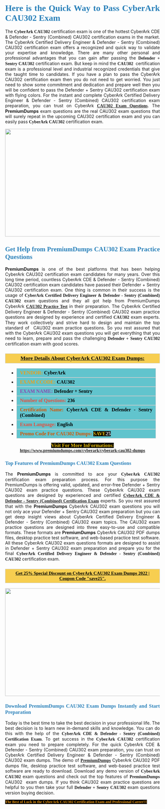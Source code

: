 <h1 style="text-align: justify;"><span style="color:#2980b9;"><span style="font-family:Georgia,serif;"><strong>Here is the Quick Way to Pass CyberArk CAU302 Exam</strong></span></span></h1>

<p style="text-align: justify;">The <span style="font-family:Georgia,serif;"><strong>CyberArk CAU302</strong></span> certification exam is one of the hottest CyberArk CDE & Defender - Sentry (Combined) CAU302 certification exams in the market. The CyberArk Certified Delivery Engineer & Defender - Sentry (Combined) CAU302 certification exam offers a recognized and quick way to validate your expertise and knowledge. There are many other personal and professional advantages that you can gain after passing the <span style="font-family:Georgia,serif;"><strong>Defender + Sentry CAU302</strong></span> certification exam. But keep in mind the <span style="font-family:Georgia,serif;"><strong>CAU302 </strong></span> certification exam is a professional level and industrial recognized credentials that give the taught time to candidates. If you have a plan to pass the CyberArk CAU302 certification exam then you do not need to get worried. You just need to show some commitment and dedication and prepare well then you will be confident to pass the Defender + Sentry CAU302 certification exam with flying colors. For the instant and complete CyberArk Certified Delivery Engineer & Defender - Sentry (Combined) CAU302 certification exam preparation, you can trust on CyberArk <span style="font-family:Georgia,serif;"><strong><a href="https://www.premiumdumps.com/cyberark/cyberark-cau302-dumps">CAU302 Exam Questions</a></strong></span>. The <strong>PremiumDumps</strong> exam questions are the real CAU302 exam questions that will surely repeat in the upcoming CAU302 certification exam and you can easily pass <span style="font-family:Georgia,serif;"><strong>CyberArk CAU302</strong></span> certification exam.</p>

<p style="text-align: center;"><a href="https://www.premiumdumps.com/cyberark/cyberark-cau302-dumps"><img alt="" src="https://i.imgur.com/VJaqCPg.jpeg" style="width: 700px; height: 350px;" /></a></p>

<h2 style="text-align: justify;"><span style="color:#2980b9;"><span style="font-family:Georgia,serif;"><strong>Get Help from PremiumDumps CAU302 Exam Practice Questions</strong> </span></span></h2>

<p style="text-align: justify;"><span style="font-size:14px;"><strong>PremiumDumps</strong></span> is one of the best platforms that has been helping CyberArk CAU302 certification exam candidates for many years. Over this long time period, countless CyberArk CDE & Defender - Sentry (Combined) CAU302 certification exam candidates have passed their Defender + Sentry CAU302 certification exam. One thing is common in their success is the usage of<span style="font-family:Georgia,serif;"><strong> CyberArk Certified Delivery Engineer & Defender - Sentry (Combined) CAU302 </strong></span>exam questions and they all got help from PremiumDumps CyberArk <a href="https://www.premiumdumps.com/cyberark/cyberark-cau302-dumps"><span style="font-family:Georgia,serif;"><strong>CAU302 Practice Test</strong></span></a> in their preparation. The CyberArk Certified Delivery Engineer & Defender - Sentry (Combined) CAU302 exam practice questions are designed by experience and certified <span style="font-family:Georgia,serif;"><strong> CAU302</strong></span> exam experts. They work collectively and strive hard to design and maintain the top standard of  CAU302<strong> </strong>exam practice questions. So you rest assured that with the CyberArk CAU302 exam questions you will get everything that you need to learn, prepare and pass the challenging<span style="font-family:Georgia,serif;"><strong> Defender + Sentry CAU302</strong></span> certification exam with good scores.</p>

<h3 style="background: #f7ce50; border: 1px solid rgb(204, 204, 204); padding: 5px 10px; text-align: center;"><span style="font-family:Georgia,serif;"><u><u><span style="color:#000000;"><span style="font-size:11pt"><span style="line-height:normal"><b><span style="font-size:13.0pt"><span cambria="">More Details About CyberArk CAU302 Exam Dumps:</span></span></b></span></span></span></u></u></span></h3>

<ul>
	<li style="margin:0cm 10pt">
	<div style="background:#61c4cd; border: 1px solid rgb(204, 204, 204); padding: 5px 10px; text-align: justify;"><span style="font-family:Georgia,serif;"><span style="font-size:11pt"><span style="line-height:normal"><b><span style="font-size:12.0pt"><span new="" roman="" times=""><span style="color:#f39c12;">VENDOR:</span> <span style="color:#000000;">CyberArk</span></span></span></b></span></span></span></div>
	</li>
	<li style="margin:0cm 10pt">
	<div style="background: #61c4cd; border: 1px solid rgb(204, 204, 204); padding: 5px 10px; text-align: justify;"><span style="font-family:Georgia,serif;"><span style="font-size:11pt"><span style="line-height:normal"><b><span style="font-size:12.0pt"><span new="" roman="" times=""><span style="color:#f39c12;">EXAM CCODE:</span> <span style="color:#000000;">CAU302</span></span></span></b></span></span></span></div>
	</li>
	<li style="margin:0cm 10pt">
	<div style="background: #61c4cd; border: 1px solid rgb(204, 204, 204); padding: 5px 10px; text-align: justify;"><span style="font-family:Georgia,serif;"><span style="font-size:11pt"><span style="line-height:normal"><b><span style="font-size:12.0pt"><span new="" roman="" times=""><span style="color:#8e44ad;">EXAM NAME:</span> <span style="color:#000000;">Defender + Sentry</span></span></span></b></span></span></span></div>
	</li>
	<li style="margin:0cm 10pt">
	<div style="background: #61c4cd; border: 1px solid rgb(204, 204, 204); padding: 5px 10px;"><span style="font-family:Georgia,serif;"><span style="font-size:11pt"><span style="line-height:normal"><b><span style="font-size:12.0pt"><span new="" roman="" times=""><span style="color:#e74c3c;">Number of Questions:</span><span style="color:#000000;"><span style="color:#f1c40f;"> </span>236</span></span></span></b></span></span></span></div>
	</li>
	<li style="margin:0cm 10pt">
	<div style="background: #61c4cd; border: 1px solid rgb(204, 204, 204); padding: 5px 10px; text-align: justify;"><span style="font-family:Georgia,serif;"><span style="font-size:11pt"><span style="line-height:normal"><b><span style="font-size:12.0pt"><span new="" roman="" times=""><span style="color:#d35400;">Certification Name:</span> <span style="color:#000000;">CyberArk CDE & Defender - Sentry (Combined)</span></span></span></b></span></span></span></div>
	</li>
	<li style="margin:0cm 10pt">
	<div style="background: #61c4cd; border: 1px solid rgb(204, 204, 204); padding: 5px 10px; text-align: justify;"><span style="font-family:Georgia,serif;"><span style="font-size:11pt"><span style="line-height:normal"><b><span style="font-size:12.0pt"><span new="" roman="" times=""><span style="color:#e74c3c;">Exam Language:</span> <span style="color:#000000;">English</span></span></span></b></span></span></span></div>
	</li>
	<li style="margin:0cm 10pt">
	<div style="background: #61c4cd; border: 1px solid rgb(204, 204, 204); padding: 5px 10px;"><span style="font-family:Georgia,serif;"><span style="font-size:11pt"><span style="line-height:normal"><b><span style="font-size:12.0pt"><span new="" roman="" times=""><span style="color:#d35400;">Promo Code For CAU302 Dumps:</span><span style="color:#f1c40f;"> <span style="background-color:#000000;">SAVE</span></span><span style="color:#ffffff;"><span style="background-color:#000000;">25</span></span></span></span></b></span></span></span></div>
	</li>
</ul>

<p style="text-align: center;"><span style="font-family:Georgia,serif;"><strong><span style="font-size:16px;"><span style="color:#f1c40f;"><span style="background-color:#000000;">Visit For More InFormations:</span></span></span> <a href="https://www.premiumdumps.com/cyberark/cyberark-cau302-dumps">https://www.premiumdumps.com/cyberark/cyberark-cau302-dumps</a></strong></span></p>

<h3 style="text-align: justify;"><span style="color:#2980b9;"><span style="font-family:Georgia,serif;"><span style="font-family:Georgia,serif;"><strong>Top Features of PremiumDumps CAU302 Exam Questions</strong></span></span></span></h3>

<p style="text-align: justify;">The <span style="font-size:14px;"><strong>PremiumDumps</strong></span> is committed to ace your<span style="font-family:Georgia,serif;"><strong> CyberArk CAU302</strong></span> certification exam preparation process. For this purpose the PremiumDumps is offering valid, updated, and error-free Defender + Sentry CAU302 exam practice questions. These CyberArk CAU302 exam questions are designed by experienced and certified <a href="https://www.premiumdumps.com/cyberark/cyberark-cde-dumps"><span style="font-family:Georgia,serif;"><strong>CyberArk CDE & Defender - Sentry (Combined) Certification Exam</strong></span></a> experts. So you rest assured that with the <span style="font-size:14px;"><strong>PremiumDumps </strong></span>CyberArk CAU302 exam questions you will not only ace your Defender + Sentry CAU302 exam preparation but you can get deep insight views about CyberArk Certified Delivery Engineer & Defender - Sentry (Combined) CAU302 exam topics. The CAU302 exam practice questions are designed into three easy-to-use and compatible formats. These formats are <strong>PremiumDumps</strong> CyberArk CAU302 PDF dumps files, desktop practice test software, and web-based practice test software. All these CyberArk CAU302 exam questions formats are designed to assist in Defender + Sentry CAU302 exam preparation and prepare you for the final <span style="font-family:Georgia,serif;"><strong>CyberArk Certified Delivery Engineer & Defender - Sentry (Combined) CAU302</strong></span> certification exam.</p>

<h3 style="background: rgb(247, 206, 80); border: 1px solid rgb(204, 204, 204); padding: 5px 10px; text-align: center;"><span style="font-family:Georgia,serif;"><u><span style="color:#000000;"><span style="font-size:11pt;"><span style="line-height:normal;"><b><span cambria="">Get 25% Special Discount on CyberArk CAU302 Exam Dumps 2022 | Coupon Code "save25".</span></b></span></span></span></u></span></h3>

<p style="text-align: center;"><strong><a href="https://www.premiumdumps.com/cyberark/cyberark-cau302-dumps"><img alt="" src="https://i.imgur.com/F18GQwv.jpeg" style="width: 700px; height: 350px;" /></a></strong></p>

<h3 style="text-align: justify;"><span style="color:#2980b9;"><span style="font-family:Georgia,serif;"><span style="font-family:Georgia,serif;"><strong>Download PremiumDumps CAU302 Exam Dumps Instantly and Start Preparation</strong></span></span></span></h3>

<p style="text-align: justify;">Today is the best time to take the best decision in your professional life. The best decision is to learn new in-demand skills and knowledge. You can do this with the help of the <span style="font-family:Georgia,serif;"><strong>CyberArk CDE & Defender - Sentry (Combined) Certification Exam</strong></span>. To get success in the <strong><span style="font-family:Georgia,serif;">CyberArk CAU302</span></strong> certification exam you need to prepare completely. For the quick CyberArk CDE & Defender - Sentry (Combined) CAU302 exam preparation, you can trust on CyberArk Certified Delivery Engineer & Defender - Sentry (Combined) CAU302 exam dumps. The demo of <a href="https://www.premiumdumps.com/"><span style="font-family:Georgia,serif;"><strong><span style="font-size:14px;">PremiumDumps</span></strong></span></a> CyberArk CAU302 PDF dumps file, desktop practice test software, and web-based practice test software are ready to download. Download any demo version of <span style="font-family:Georgia,serif;"><strong>CyberArk CAU302</strong></span> exam questions and check out the top features of <span style="font-size:14px;"><span style="font-family:Georgia,serif;"><strong>PremiumDumps</strong></span></span> CAU302  exam dumps. If you think CAU302 exam practice questions are helpful to you then take your full<span style="font-family:Georgia,serif;"><strong> Defender + Sentry CAU302 </strong></span>exam questions version buying decision.</p>

<p style="text-align: justify;"><span style="color:#f39c12;"><span style="font-size:12px;"><span style="font-family:Georgia,serif;"><strong><span style="background-color:#000000;">The Best of Luck in the CyberArk CAU302 Certification Exam and Professional Career!!!</span></strong></span></span></span></p>

